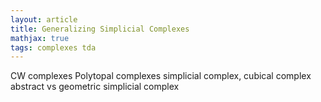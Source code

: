 ```yaml
---
layout: article
title: Generalizing Simplicial Complexes
mathjax: true
tags: complexes tda
---
```

CW complexes
Polytopal complexes
simplicial complex, cubical complex
abstract vs geometric simplicial complex
